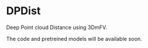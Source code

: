 # DPDist
Deep Point cloud Distance using 3DmFV.

The code and pretreined models will be available soon.

